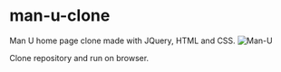 # man-u-clone
Man U home page clone made with JQuery, HTML and CSS.
![Man-U](https://user-images.githubusercontent.com/71287999/137977583-ecb6bd43-0779-47a9-a8f5-c4ef80f5a78e.JPG)


Clone repository and run on browser.

